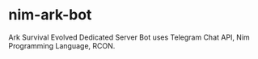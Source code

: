 # nim-ark-bot
Ark Survival Evolved Dedicated Server Bot uses Telegram Chat API, Nim Programming Language, RCON.
